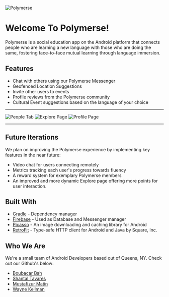 ![](https://github.com/bbah93/Polymerse/blob/master/Screen%20Shot%202018-08-21%20at%2011.15.08%20PM.png "Polymerse")


# Welcome To Polymerse!

Polymerse is a social education app on the Android platform that connects people who are learning a new language with those who are doing the same, fostering face-to-face mutual learning through language immersion.

## Features

- Chat with others using our Polymerse Messenger 
- Geofenced Location Suggestions
- Invite other users to events
- Profile reviews from the Polymerse community
- Cultural Event suggestions based on the language of your choice
---
![](https://github.com/Waynekellman/Capstone_BMWS/blob/Bobby/app/src/main/res/images/Screen%20Shot%202018-04-13%20at%203.17.11%20PM%20copy.png "People Tab")        ![](https://github.com/bbah93/Polymerse/blob/master/Explore_ScreenShot_2.png "Explore Page")              ![](https://github.com/Waynekellman/Capstone_BMWS/blob/Bobby/app/src/main/res/images/ScreenShot_Profile_shot%20copy.png "Profile Page")

---
## Future Iterations
We plan on improving the Polymerse experience by implementing key features in the near future:

- Video chat for users connecting remotely
- Metrics tracking each user's progress towards fluency
- A reward system for exemplary Polymerse members
- An improved and more dynamic Explore page offering more points for user interaction.

## Built With
- [Gradle](https://github.com/gradle) - Dependency manager
- [Firebase](https://github.com/firebase) - Used as Database and Messenger manager
- [Picasso](https://github.com/square/picasso) - An image downloading and caching library for Android
- [RetroFit](https://github.com/square/retrofit) - Type-safe HTTP client for Android and Java by Square, Inc.

## Who We Are

We're a small team of Android Developers based out of Queens, NY. Check out our Github's below: 

- [Boubacar Bah](https://github.com/bbah93)
- [Shantal Tavares](https://github.com/STaverasDev)
- [Mustafizur Matin](https://github.com/matin2510)
- [Wayne Kellman](https://github.com/Waynekellman)
